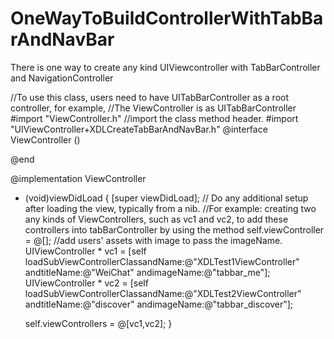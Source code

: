 # OneWayToBuildControllerWithTabBarAndNavBar
There is one way to create any kind UIViewcontroller with TabBarController and NavigationController

//To use this class, users need to have UITabBarController as a root controller, for example,
//The ViewController is as UITabBarController
#import "ViewController.h" 
//import the class method header.
#import "UIViewController+XDLCreateTabBarAndNavBar.h"
@interface ViewController ()

@end

@implementation ViewController

- (void)viewDidLoad {
    [super viewDidLoad];
    // Do any additional setup after loading the view, typically from a nib.
    //For example: creating two any kinds of ViewControllers, such as vc1 and vc2, to add these controllers into tabBarController by using the method self.viewController = @[];
     //add users' assets with image to pass the imageName.
    UIViewController * vc1 = [self loadSubViewControllerClassandName:@"XDLTest1ViewController" andtitleName:@"WeiChat" andimageName:@"tabbar_me"];
    UIViewController * vc2 = [self loadSubViewControllerClassandName:@"XDLTest2ViewController" andtitleName:@"discover" andimageName:@"tabbar_discover"];
    
    self.viewControllers = @[vc1,vc2];
}
